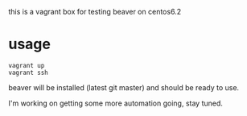 this is a vagrant box for testing beaver on centos6.2

# usage

    vagrant up
    vagrant ssh

beaver will be installed (latest git master) and should be ready to use.

I'm working on getting some more automation going, stay tuned.
